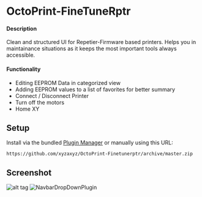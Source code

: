 # OctoPrint-FineTuneRptr

#### Description
Clean and structured UI for Repetier-Firmware based printers.
Helps you in maintainance situations as it keeps the most important tools always accessible.

#### Functionality
+ Editing EEPROM Data in categorized view
+ Adding EEPROM values to a list of favorites for better summary
+ Connect / Disconnect Printer
+ Turn off the motors
+ Home XY


## Setup

Install via the bundled [Plugin Manager](https://github.com/foosel/OctoPrint/wiki/Plugin:-Plugin-Manager)
or manually using this URL:

    https://github.com/xyzaxyz/OctoPrint-Finetunerptr/archive/master.zip

## Screenshot
![alt tag](https://i.imgur.com/119xWPp.png)
![NavbarDropDownPlugin](https://raw.githubusercontent.com/xyzaxyz/OctoPrint-Finetunerptr/master/OctoPrint-FineTuneRptr.png)
